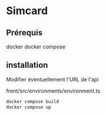 # Si m c a r d 

## Prérequis
 
 docker 
docker compose

## installation

Modifier éventuellement l'URL de l'api

front/src/environments/environment.ts

```sh
docker compose build
docker compose up
```
